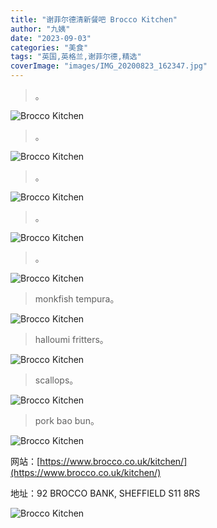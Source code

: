 ```yaml
---
title: "谢菲尔德清新餐吧 Brocco Kitchen"
author: "九姨"
date: "2023-09-03"
categories: "美食"
tags: "英国,英格兰,谢菲尔德,精选"
coverImage: "images/IMG_20200823_162347.jpg"
---
```


>。

![Brocco Kitchen](images/IMG_20200823_170601.jpg)

>。

![Brocco Kitchen](images/IMG_20200823_170701.jpg)

>。

![Brocco Kitchen](images/IMG_20200823_160302.jpg)

>。

![Brocco Kitchen](images/IMG_20200823_165844.jpg)

>。

![Brocco Kitchen](images/IMG_20200828_145108_836.jpg)

>monkfish tempura。

![Brocco Kitchen](images/IMG_20200823_161936.jpg)

>halloumi fritters。

![Brocco Kitchen](images/IMG_20200823_162347.jpg)

>scallops。

![Brocco Kitchen](images/IMG_20200823_162452.jpg)

>pork bao bun。

![Brocco Kitchen](images/IMG_20200823_163312.jpg)


网站：[https://www.brocco.co.uk/kitchen/](https://www.brocco.co.uk/kitchen/)

地址：92 BROCCO BANK, SHEFFIELD S11 8RS

![Brocco Kitchen](images/brocco.jpg)